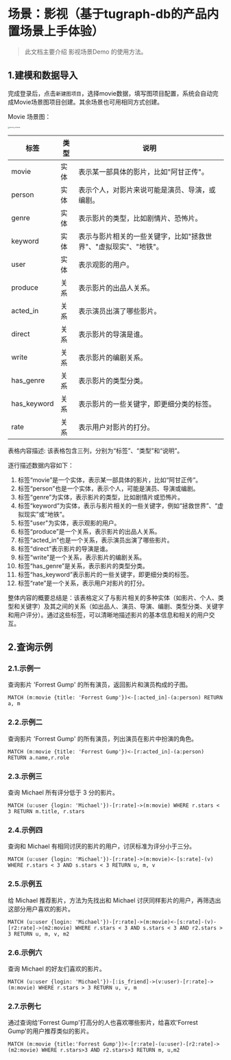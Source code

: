 # 场景：影视（基于tugraph-db的产品内置场景上手体验）

> 此文档主要介绍 影视场景Demo 的使用方法。

## 1.建模和数据导入

完成登录后，点击`新建图项目`，选择movie数据，填写图项目配置，系统会自动完成Movie场景图项目创建。其余场景也可用相同方式创建。

Movie 场景图：

<img src="https://tugraph-web-static.oss-cn-beijing.aliyuncs.com/%E6%96%87%E6%A1%A3/1.Guide/2.quick-start.png" alt="movie_schema" style="zoom: 25%;" />

| 标签          | 类型  | 说明                                  |
|-------------|-----|-------------------------------------|
| movie       | 实体  | 表示某一部具体的影片，比如"阿甘正传"。                |
| person      | 实体  | 表示个人，对影片来说可能是演员、导演，或编剧。             |
| genre       | 实体  | 表示影片的类型，比如剧情片、恐怖片。                  |
| keyword     | 实体  | 表示与影片相关的一些关键字，比如"拯救世界"、"虚拟现实"、"地铁"。 |
| user        | 实体  | 表示观影的用户。                            |
| produce     | 关系  | 表示影片的出品人关系。                         |
| acted_in    | 关系  | 表示演员出演了哪些影片。                        |
| direct      | 关系  | 表示影片的导演是谁。                          |
| write       | 关系  | 表示影片的编剧关系。                          |
| has_genre   | 关系  | 表示影片的类型分类。                          |
| has_keyword | 关系  | 表示影片的一些关键字，即更细分类的标签。                |
| rate        | 关系  | 表示用户对影片的打分。                         |
表格内容描述:
该表格包含三列，分别为“标签”、“类型”和“说明”。

逐行描述数据内容如下：
1. 标签“movie”是一个实体，表示某一部具体的影片，比如“阿甘正传”。
2. 标签“person”也是一个实体，表示个人，可能是演员、导演或编剧。
3. 标签“genre”为实体，表示影片的类型，比如剧情片或恐怖片。
4. 标签“keyword”为实体，表示与影片相关的一些关键字，例如“拯救世界”、“虚拟现实”或“地铁”。
5. 标签"user"为实体，表示观影的用户。
6. 标签“produce”是一个关系，表示影片的出品人关系。
7. 标签“acted_in”也是一个关系，表示演员出演了哪些影片。
8. 标签“direct”表示影片的导演是谁。
9. 标签“write”是一个关系，表示影片的编剧关系。
10. 标签“has_genre”是关系，表示影片的类型分类。
11. 标签“has_keyword”表示影片的一些关键字，即更细分类的标签。
12. 标签“rate”是一个关系，表示用户对影片的打分。

整体内容的概要总结是：该表格定义了与影片相关的多种实体（如影片、个人、类型和关键字）及其之间的关系（如出品人、演员、导演、编剧、类型分类、关键字和用户评分）。通过这些标签，可以清晰地描述影片的基本信息和相关的用户交互。

## 2.查询示例

### 2.1.示例一

查询影片 'Forrest Gump' 的所有演员，返回影片和演员构成的子图。

```
MATCH (m:movie {title: 'Forrest Gump'})<-[:acted_in]-(a:person) RETURN a, m
```

### 2.2.示例二

查询影片 'Forrest Gump' 的所有演员，列出演员在影片中扮演的角色。

```
MATCH (m:movie {title: 'Forrest Gump'})<-[r:acted_in]-(a:person) RETURN a.name,r.role
```

### 2.3.示例三

查询 Michael 所有评分低于 3 分的影片。

```
MATCH (u:user {login: 'Michael'})-[r:rate]->(m:movie) WHERE r.stars < 3 RETURN m.title, r.stars
```

### 2.4.示例四

查询和 Michael 有相同讨厌的影片的用户，讨厌标准为评分小于三分。

```
MATCH (u:user {login: 'Michael'})-[r:rate]->(m:movie)<-[s:rate]-(v) WHERE r.stars < 3 AND s.stars < 3 RETURN u, m, v
```

### 2.5.示例五

给 Michael 推荐影片，方法为先找出和 Michael 讨厌同样影片的用户，再筛选出这部分用户喜欢的影片。

```
MATCH (u:user {login: 'Michael'})-[r:rate]->(m:movie)<-[s:rate]-(v)-[r2:rate]->(m2:movie) WHERE r.stars < 3 AND s.stars < 3 AND r2.stars > 3 RETURN u, m, v, m2
```

### 2.6.示例六

查询 Michael 的好友们喜欢的影片。

```
MATCH (u:user {login: 'Michael'})-[:is_friend]->(v:user)-[r:rate]->(m:movie) WHERE r.stars > 3 RETURN u, v, m
```

### 2.7.示例七

通过查询给'Forrest Gump'打高分的人也喜欢哪些影片，给喜欢'Forrest Gump'的用户推荐类似的影片。

```
MATCH (m:movie {title:'Forrest Gump'})<-[r:rate]-(u:user)-[r2:rate]->(m2:movie) WHERE r.stars>3 AND r2.stars>3 RETURN m, u,m2
```
